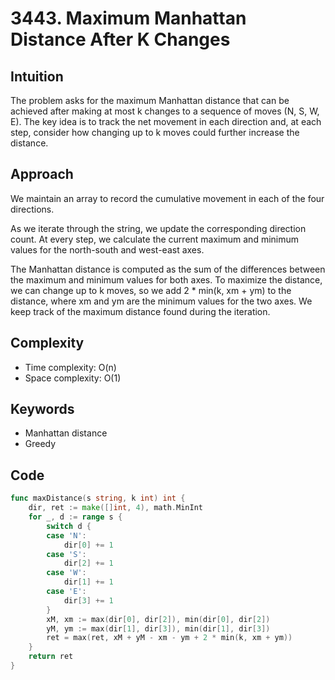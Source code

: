# 3443. Maximum Manhattan Distance After K Changes

## Intuition

The problem asks for the maximum Manhattan distance that can be achieved after making at most k changes to a sequence of moves (N, S, W, E). The key idea is to track the net movement in each direction and, at each step, consider how changing up to k moves could further increase the distance.

## Approach

We maintain an array to record the cumulative movement in each of the four directions.

As we iterate through the string, we update the corresponding direction count. At every step, we calculate the current maximum and minimum values for the north-south and west-east axes.

The Manhattan distance is computed as the sum of the differences between the maximum and minimum values for both axes. To maximize the distance, we can change up to k moves, so we add 2 * min(k, xm + ym) to the distance, where xm and ym are the minimum values for the two axes. We keep track of the maximum distance found during the iteration.

## Complexity

- Time complexity: O(n)
- Space complexity: O(1)

## Keywords

- Manhattan distance
- Greedy

## Code

```go
func maxDistance(s string, k int) int {
    dir, ret := make([]int, 4), math.MinInt
    for _, d := range s {
        switch d {
        case 'N':
            dir[0] += 1
        case 'S':
            dir[2] += 1
        case 'W':
            dir[1] += 1
        case 'E':
            dir[3] += 1
        }
        xM, xm := max(dir[0], dir[2]), min(dir[0], dir[2])
        yM, ym := max(dir[1], dir[3]), min(dir[1], dir[3])
        ret = max(ret, xM + yM - xm - ym + 2 * min(k, xm + ym))
    }
    return ret
}
```
